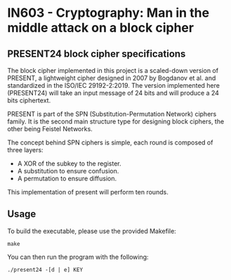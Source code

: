 # IN603 - Cryptography: Man in the middle attack on a block cipher

## PRESENT24 block cipher specifications
The block cipher implemented in this project is a scaled-down version of
PRESENT, a lightweight cipher designed in 2007 by Bogdanov et al. and
standardized in the ISO/IEC 29192-2:2019. The version implemented here
(PRESENT24) will take an input message of 24 bits and will produce
a 24 bits ciphertext.

PRESENT is part of the SPN (Substitution-Permutation Network) ciphers family.
It is the second main structure type for designing block ciphers, the other
being Feistel Networks.

The concept behind SPN ciphers is simple, each round is composed of three layers:
- A XOR of the subkey to the register.
- A substitution to ensure confusion.
- A permutation to ensure diffusion.

This implementation of present will perform ten rounds.

## Usage
To build the executable, please use the provided Makefile:
```
make
```
You can then run the program with the following:
```
./present24 -[d | e] KEY
```
